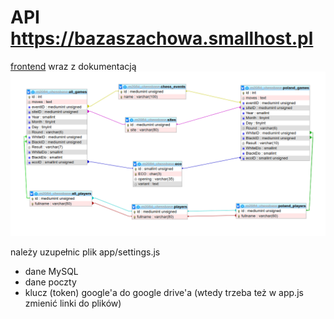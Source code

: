 # API https://bazaszachowa.smallhost.pl
[frontend](https://github.com/KulAndy/bazaszachowa) wraz z dokumentacją
![schemat](https://github.com/KulAndy/bazaszachowa/blob/react/bazaszachowa-react/public/docs/struktura.png)

należy uzupełnic plik app/settings.js 
* dane MySQL
* dane poczty
* klucz (token) google'a do google drive'a (wtedy trzeba też w app.js zmienić linki do plików)
